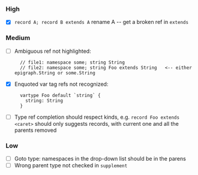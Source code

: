 ### High
- [x] `record A; record B extends A` rename A -- get a broken ref in `extends`

### Medium
- [ ] Ambiguous ref not highlighted:

        // file1: namespace some; string String
        // file2: namespace some; string Foo extends String   <-- either epigraph.String or some.String
- [x] Enquoted var tag refs not recognized:

        vartype Foo default `string` {
          string: String
        }
- [ ] Type ref completion should respect kinds, e.g. `record Foo extends <caret>` should only suggests records, with current one and all the parents removed

### Low
- [ ] Goto type: namespaces in the drop-down list should be in the parens
- [ ] Wrong parent type not checked in `supplement`